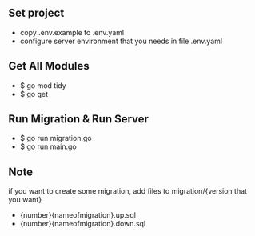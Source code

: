 ## Set project

- copy .env.example to .env.yaml
- configure server environment that you needs in file .env.yaml

## Get All Modules

- $ go mod tidy
- $ go get

## Run Migration & Run Server

- $ go run migration.go
- $ go run main.go

## Note

if you want to create some migration, add files to migration/{version that you want}

- {number}{nameofmigration}.up.sql
- {number}{nameofmigration}.down.sql
